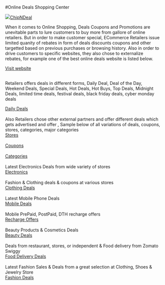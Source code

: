 #Online Deals Shopping Center

<a href="https://chipndeal.com.com/"><img class="flag" src="https://chipndeal.com/wp-content/uploads/2020/11/Final-Logo-copy-6.png"><span class="label strong">ChipNDeal</span></a><br>


When it comes to Online Shopping, Deals Coupons and Promotions are unevitable parts to lure customers to buy more from gallore of online retailers.
But in order to make customer special, ECommerce Retailers issue limited quanity of rebates in form of deals discounts coupons and other targetted based on previous purchases or browsing history.
Also in order to drive customers to specific websites, they also chose to externalize rebates, for example one of the best online deals website is listed below. 
<div><a href="https://chipndeal.com" class="hrTbp ">Visit website</a></div><br>

Retailers offers deals in different forms, Daily Deal, Deal of the Day, Weekend Deals, Special Deals, Hot Deals, Hot Buys, Top Deals, Midnight Deals, limited time deals, festival deals, black friday deals, cyber monday deals
<div><a href="https://chipndeal.com/daily-deals/" class="hrTbp ">Daily Deals</a></div><br>
Also Retailers chose other external partners and offer different deals which gets advertised and offer , Sample below of all variations of deals, coupons, stores, categories, major categories
<div><a href="https://chipndeal.com/all-stores/" class="hrTbp ">Stores</a></div><br>
<div><a href="https://chipndeal.com/coupons/" class="hrTbp ">Coupons</a></div><br>
<div><a href="https://chipndeal.com/categories/" class="hrTbp ">Categories</a></div><br>
Latest Electronics Deals from wide variety of stores
<div><a href="https://chipndeal.com/category/electronics/" class="hrTbp ">Electronics</a></div><br>
Fashion & Clothing deals & coupons at various stores
<div><a href="https://chipndeal.com/category/clothing-accessories/" class="hrTbp ">Clothing Deals</a></div><br>
Latest Mobile Phone Deals
<div><a href="https://chipndeal.com/category/mobile/" class="hrTbp ">Mobile Deals</a></div><br>
Mobile PrePaid, PostPaid, DTH recharge offers 
<div><a href="https://chipndeal.com/category/recharge/" class="hrTbp ">Recharge Offers</a></div><br>
Beauty Products & Cosmetics Deals
<div><a href="https://chipndeal.com/category/health-personal-care/" class="hrTbp ">Beauty Deals</a></div><br>
Deals from restaurant, stores, or independent & Food delivery from Zomato Swiggy
<div><a href="https://chipndeal.com/category/grocery-gourmet-foods/" class="hrTbp ">Food Delivery Deals</a></div><br>
 Latest  Fashion Sales & Deals from a great selection at Clothing, Shoes & Jewelry Store
<div><a href="https://chipndeal.com/category/fashion/" class="hrTbp ">Fashion Deals</a></div><br>
